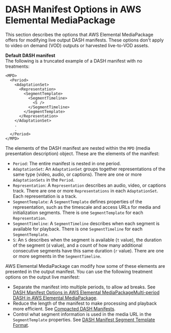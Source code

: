 # DASH Manifest Options in AWS Elemental MediaPackage<a name="dash-trtmts"></a>

This section describes the options that AWS Elemental MediaPackage offers for modifying live output DASH manifests\. These options don't apply to video on demand \(VOD\) outputs or harvested live\-to\-VOD assets\.

**Default DASH manifest**  
The following is a truncated example of a DASH manifest with no treatments:

```
<MPD>
  <Period>  
    <AdaptationSet>  
      <Representation> 
        <SegmentTemplate> 
          <SegmentTimeline> 
            <S /> 
          </SegmentTimeline>
        </SegmentTemplate>
      </Representation>
    </AdaptationSet>
    .
    .
  </Period>
</MPD>
```

The elements of the DASH manifest are nested within the `MPD` \(media presentation description\) object\. These are the elements of the manifest:
+ `Period`: The entire manifest is nested in one period\.
+ `AdaptationSet`: An `AdaptationSet` groups together representations of the same type \(video, audio, or captions\)\. There are one or more `AdaptationSets` in the `Period`\.
+ `Representation`: A `Representation` describes an audio, video, or captions track\. There are one or more `Representations` in each `AdaptationSet`\. Each representation is a track\.
+ `SegmentTemplate`: A `SegmentTemplate` defines properties of the representation, such as the timescale and access URLs for media and initialization segments\. There is one `SegmentTemplate` for each `Representation`\.
+ `SegmentTimeline`: A `SegmentTimeline` describes when each segment is available for playback\. There is one `SegmentTimeline` for each `SegmentTemplate`\.
+ `S`: An `S` describes when the segment is available \(`t` value\), the duration of the segment \(`d` value\), and a count of how many additional consecutive segments have this same duration \(`r` value\)\. There are one or more segments in the `SegmentTimeline`\. 

AWS Elemental MediaPackage can modify how some of these elements are presented in the output manifest\. You can use the following treatment options on the output live manifest:
+ Separate the manifest into multiple periods, to allow ad breaks\. See [DASH Manifest Options in AWS Elemental MediaPackageMulti\-period DASH in AWS Elemental MediaPackage](multi-period.md)\.
+ Reduce the length of the manifest to make processing and playback more efficient\. See [Compacted DASH Manifests](compacted.md)\.
+ Control what segment information is used in the media URL in the `SegmentTemplate` properties\. See [DASH Manifest Segment Template Format](segtemp-format.md)\.